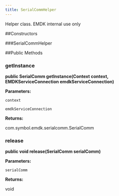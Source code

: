 ```yaml
---
title: SerialCommHelper
---
```


Helper class. EMDK internal use only

##Constructors

###SerialCommHelper



##Public Methods

### getInstance

**public SerialComm getInstance(Context context, EMDKServiceConnection emdkServiceConnection)**



**Parameters:**

`context`

`emdkServiceConnection`

**Returns:**

com.symbol.emdk.serialcomm.SerialComm

### release

**public void release(SerialComm serialComm)**



**Parameters:**

`serialComm`

**Returns:**

void


